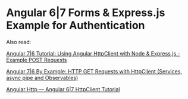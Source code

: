 # Angular 6|7 Forms & Express.js Example for Authentication

Also read:

[Angular 7|6 Tutorial: Using Angular HttpClient with Node & Express.js - Example POST Requests](https://www.techiediaries.com/angular-tutorial-httpclient-post/)

[Angular 7|6 By Example: HTTP GET Requests with HttpClient (Services, async pipe and Observables)](https://www.techiediaries.com/angular-by-example-httpclient-get/)

[Angular Http — Angular 6|7 HttpClient Tutorial](https://www.techiediaries.com/angular-http-client)


